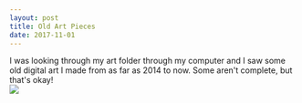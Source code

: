 ```yaml
---
layout: post
title: Old Art Pieces
date: 2017-11-01
---
```

<div class="content">
  <div id="blockOne">
I was looking through my art folder through my computer and I saw some old digital art I made from as far as 2014 to now. Some aren't complete, but that's okay!

  <div id="slideshow">
  <img src="https://image.prntscr.com/image/NUJqZtR.png">
  </div>
  </div>
  </div>

